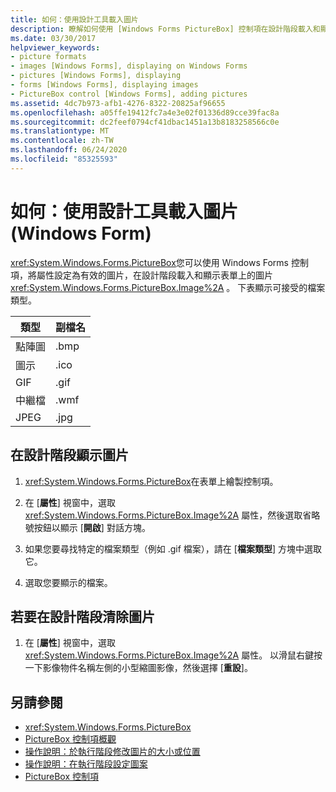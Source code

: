 ```yaml
---
title: 如何：使用設計工具載入圖片
description: 瞭解如何使用 [Windows Forms PictureBox] 控制項在設計階段載入和顯示表單上的圖片。
ms.date: 03/30/2017
helpviewer_keywords:
- picture formats
- images [Windows Forms], displaying on Windows Forms
- pictures [Windows Forms], displaying
- forms [Windows Forms], displaying images
- PictureBox control [Windows Forms], adding pictures
ms.assetid: 4dc7b973-afb1-4276-8322-20825af96655
ms.openlocfilehash: a05ffe19412fc7a4e3e02f01336d89cce39fac8a
ms.sourcegitcommit: dc2feef0794cf41dbac1451a13b8183258566c0e
ms.translationtype: MT
ms.contentlocale: zh-TW
ms.lasthandoff: 06/24/2020
ms.locfileid: "85325593"
---
```

# <a name="how-to-load-a-picture-using-the-designer-windows-forms"></a>如何：使用設計工具載入圖片 (Windows Form)

<xref:System.Windows.Forms.PictureBox>您可以使用 Windows Forms 控制項，將屬性設定為有效的圖片，在設計階段載入和顯示表單上的圖片 <xref:System.Windows.Forms.PictureBox.Image%2A> 。 下表顯示可接受的檔案類型。

|類型|副檔名|
|---|---|
|點陣圖|.bmp|
|圖示|.ico|
|GIF|.gif|
| 中繼檔|.wmf|
|JPEG|.jpg|

## <a name="to-display-a-picture-at-design-time"></a>在設計階段顯示圖片

1. <xref:System.Windows.Forms.PictureBox>在表單上繪製控制項。

2. 在 [**屬性**] 視窗中，選取 <xref:System.Windows.Forms.PictureBox.Image%2A> 屬性，然後選取省略號按鈕以顯示 [**開啟**] 對話方塊。

3. 如果您要尋找特定的檔案類型（例如 .gif 檔案），請在 [**檔案類型**] 方塊中選取它。

4. 選取您要顯示的檔案。

## <a name="to-clear-the-picture-at-design-time"></a>若要在設計階段清除圖片

1. 在 [**屬性**] 視窗中，選取 <xref:System.Windows.Forms.PictureBox.Image%2A> 屬性。 以滑鼠右鍵按一下影像物件名稱左側的小型縮圖影像，然後選擇 [**重設**]。

## <a name="see-also"></a>另請參閱

- <xref:System.Windows.Forms.PictureBox>
- [PictureBox 控制項概觀](picturebox-control-overview-windows-forms.md)
- [操作說明：於執行階段修改圖片的大小或位置](how-to-modify-the-size-or-placement-of-a-picture-at-run-time-windows-forms.md)
- [操作說明：在執行階段設定圖案](how-to-set-pictures-at-run-time-windows-forms.md)
- [PictureBox 控制項](picturebox-control-windows-forms.md)
